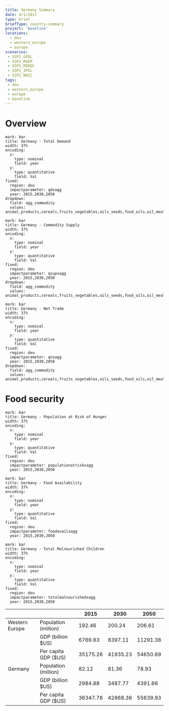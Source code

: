 ```yaml
---
title: Germany Summary
date: 4/1/2017
type: brief
briefType: country-summary
project: 'baseline'
locations:
  - deu
  - western_europe
  - europe
scenarios:
 - SSP2_GFDL
 - SSP2_HGEM
 - SSP2_MIROC
 - SSP2_IPSL
 - SSP2_NOCC
tags:
 - deu
 - western_europe
 - europe
 - baseline
---
```

# Overview 

```chart
mark: bar
title: Germany - Total Demand
width: 37%
encoding:
  x:
    type: nominal
    field: year
  y:
    type: quantitative
    field: Val
fixed:
  region: deu
  impactparameter: qdxagg
  year: 2015,2030,2050
dropdown:
  field: agg_commodity
  values: animal_products,cereals,fruits_vegetables,oils_seeds,food_oils,oil_meals,other,pulses,roots_tubers,sugar
```

```chart
mark: bar
title: Germany - Commodity Supply
width: 37%
encoding:
  x:
    type: nominal
    field: year
  y:
    type: quantitative
    field: Val
fixed:
  region: deu
  impactparameter: qsupxagg
  year: 2015,2030,2050
dropdown:
  field: agg_commodity
  values: animal_products,cereals,fruits_vegetables,oils_seeds,food_oils,oil_meals,other,pulses,roots_tubers,sugar
```

```chart
mark: bar
title: Germany - Net Trade
width: 37%
encoding:
  x:
    type: nominal
    field: year
  y:
    type: quantitative
    field: Val
fixed:
  region: deu
  impactparameter: qnxagg
  year: 2015,2030,2050
dropdown:
  field: agg_commodity
  values: animal_products,cereals,fruits_vegetables,oils_seeds,food_oils,oil_meals,other,pulses,roots_tubers,sugar
```

# Food security

```chart
mark: bar
title: Germany - Population at Risk of Hunger
width: 37%
encoding:
  x:
    type: nominal
    field: year
  y:
    type: quantitative
    field: Val
fixed:
  region: deu
  impactparameter: populationatriskxagg
  year: 2015,2030,2050
```

```chart
mark: bar
title: Germany - Food Availability
width: 37%
encoding:
  x:
    type: nominal
    field: year
  y:
    type: quantitative
    field: Val
fixed:
  region: deu
  impactparameter: foodavailxagg
  year: 2015,2030,2050
```

```chart
mark: bar
title: Germany - Total Malnourished Children
width: 37%
encoding:
  x:
    type: nominal
    field: year
  y:
    type: quantitative
    field: Val
fixed:
  region: deu
  impactparameter: totalmalnourishedxagg
  year: 2015,2030,2050
```

|   |   | 2015 | 2030 | 2050 |
|---|---|---|---|---|
| Western Europe | Population (million) | 192.46 | 200.24 | 206.61 |
|  | GDP (billion $US) | 6769.83 | 8397.11 | 11291.38 |
|  | Per capita GDP ($US) | 35175.26 | 41935.23 | 54650.69 |
| Germany | Population (million) | 82.12 | 81.36 | 78.93 |
|  | GDP (billion $US) | 2984.88 | 3487.77 | 4391.66 |
|  | Per capita GDP ($US) | 36347.78| 42868.36| 55639.93|